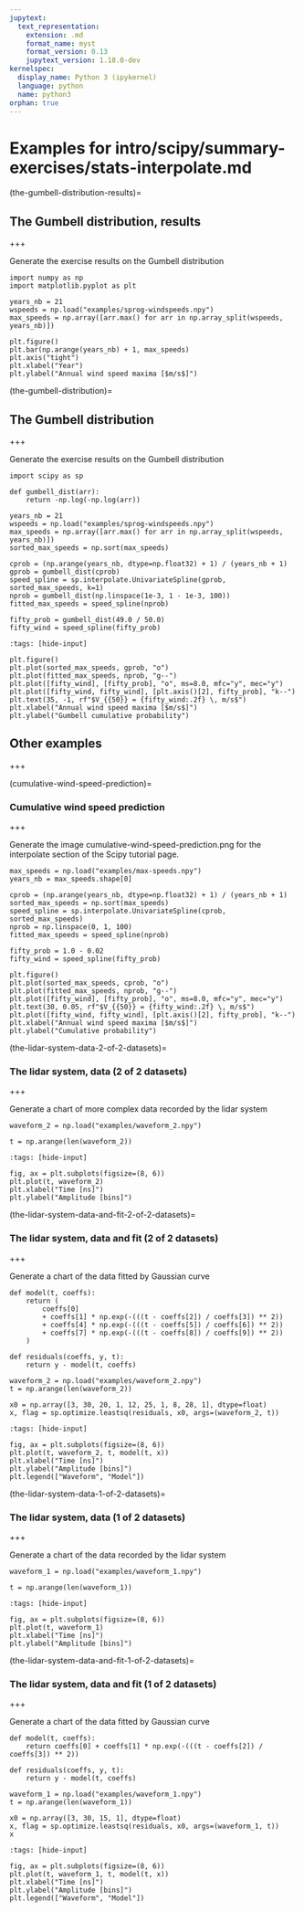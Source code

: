 ```yaml
---
jupytext:
  text_representation:
    extension: .md
    format_name: myst
    format_version: 0.13
    jupytext_version: 1.18.0-dev
kernelspec:
  display_name: Python 3 (ipykernel)
  language: python
  name: python3
orphan: true
---
```


# Examples for intro/scipy/summary-exercises/stats-interpolate.md

(the-gumbell-distribution-results)=

## The Gumbell distribution, results

<!--- plot_sprog_annual_maxima -->

+++

Generate the exercise results on the Gumbell distribution

```{code-cell}
import numpy as np
import matplotlib.pyplot as plt
```

```{code-cell}
years_nb = 21
wspeeds = np.load("examples/sprog-windspeeds.npy")
max_speeds = np.array([arr.max() for arr in np.array_split(wspeeds, years_nb)])
```

```{code-cell}
plt.figure()
plt.bar(np.arange(years_nb) + 1, max_speeds)
plt.axis("tight")
plt.xlabel("Year")
plt.ylabel("Annual wind speed maxima [$m/s$]")
```

(the-gumbell-distribution)=

## The Gumbell distribution

<!--- plot_gumbell_wind_speed_prediction -->

+++

Generate the exercise results on the Gumbell distribution

```{code-cell}
import scipy as sp
```

```{code-cell}
def gumbell_dist(arr):
    return -np.log(-np.log(arr))
```

```{code-cell}
years_nb = 21
wspeeds = np.load("examples/sprog-windspeeds.npy")
max_speeds = np.array([arr.max() for arr in np.array_split(wspeeds, years_nb)])
sorted_max_speeds = np.sort(max_speeds)
```

```{code-cell}
cprob = (np.arange(years_nb, dtype=np.float32) + 1) / (years_nb + 1)
gprob = gumbell_dist(cprob)
speed_spline = sp.interpolate.UnivariateSpline(gprob, sorted_max_speeds, k=1)
nprob = gumbell_dist(np.linspace(1e-3, 1 - 1e-3, 100))
fitted_max_speeds = speed_spline(nprob)
```

```{code-cell}
fifty_prob = gumbell_dist(49.0 / 50.0)
fifty_wind = speed_spline(fifty_prob)
```

```{code-cell}
:tags: [hide-input]

plt.figure()
plt.plot(sorted_max_speeds, gprob, "o")
plt.plot(fitted_max_speeds, nprob, "g--")
plt.plot([fifty_wind], [fifty_prob], "o", ms=8.0, mfc="y", mec="y")
plt.plot([fifty_wind, fifty_wind], [plt.axis()[2], fifty_prob], "k--")
plt.text(35, -1, rf"$V_{{50}} = {fifty_wind:.2f} \, m/s$")
plt.xlabel("Annual wind speed maxima [$m/s$]")
plt.ylabel("Gumbell cumulative probability")
```

## Other examples

+++

(cumulative-wind-speed-prediction)=

### Cumulative wind speed prediction

<!--- plot_cumulative_wind_speed_prediction -->

+++

Generate the image cumulative-wind-speed-prediction.png
for the interpolate section of the Scipy tutorial page.

```{code-cell}
max_speeds = np.load("examples/max-speeds.npy")
years_nb = max_speeds.shape[0]
```

```{code-cell}
cprob = (np.arange(years_nb, dtype=np.float32) + 1) / (years_nb + 1)
sorted_max_speeds = np.sort(max_speeds)
speed_spline = sp.interpolate.UnivariateSpline(cprob, sorted_max_speeds)
nprob = np.linspace(0, 1, 100)
fitted_max_speeds = speed_spline(nprob)
```

```{code-cell}
fifty_prob = 1.0 - 0.02
fifty_wind = speed_spline(fifty_prob)
```

```{code-cell}
plt.figure()
plt.plot(sorted_max_speeds, cprob, "o")
plt.plot(fitted_max_speeds, nprob, "g--")
plt.plot([fifty_wind], [fifty_prob], "o", ms=8.0, mfc="y", mec="y")
plt.text(30, 0.05, rf"$V_{{50}} = {fifty_wind:.2f} \, m/s$")
plt.plot([fifty_wind, fifty_wind], [plt.axis()[2], fifty_prob], "k--")
plt.xlabel("Annual wind speed maxima [$m/s$]")
plt.ylabel("Cumulative probability")
```

(the-lidar-system-data-2-of-2-datasets)=

### The lidar system, data (2 of 2 datasets)

<!--- plot_optimize_lidar_complex_data -->

+++

Generate a chart of more complex data recorded by the lidar system

```{code-cell}
waveform_2 = np.load("examples/waveform_2.npy")
```

```{code-cell}
t = np.arange(len(waveform_2))
```

```{code-cell}
:tags: [hide-input]

fig, ax = plt.subplots(figsize=(8, 6))
plt.plot(t, waveform_2)
plt.xlabel("Time [ns]")
plt.ylabel("Amplitude [bins]")
```

(the-lidar-system-data-and-fit-2-of-2-datasets)=

### The lidar system, data and fit (2 of 2 datasets)

<!--- plot_optimize_lidar_complex_data_fit -->

+++

Generate a chart of the data fitted by Gaussian curve

```{code-cell}
def model(t, coeffs):
    return (
        coeffs[0]
        + coeffs[1] * np.exp(-(((t - coeffs[2]) / coeffs[3]) ** 2))
        + coeffs[4] * np.exp(-(((t - coeffs[5]) / coeffs[6]) ** 2))
        + coeffs[7] * np.exp(-(((t - coeffs[8]) / coeffs[9]) ** 2))
    )
```

```{code-cell}
def residuals(coeffs, y, t):
    return y - model(t, coeffs)
```

```{code-cell}
waveform_2 = np.load("examples/waveform_2.npy")
t = np.arange(len(waveform_2))
```

```{code-cell}
x0 = np.array([3, 30, 20, 1, 12, 25, 1, 8, 28, 1], dtype=float)
x, flag = sp.optimize.leastsq(residuals, x0, args=(waveform_2, t))
```

```{code-cell}
:tags: [hide-input]

fig, ax = plt.subplots(figsize=(8, 6))
plt.plot(t, waveform_2, t, model(t, x))
plt.xlabel("Time [ns]")
plt.ylabel("Amplitude [bins]")
plt.legend(["Waveform", "Model"])
```

(the-lidar-system-data-1-of-2-datasets)=

### The lidar system, data (1 of 2 datasets)

<!--- plot_optimize_lidar_data -->

+++

Generate a chart of the data recorded by the lidar system

```{code-cell}
waveform_1 = np.load("examples/waveform_1.npy")
```

```{code-cell}
t = np.arange(len(waveform_1))
```

```{code-cell}
:tags: [hide-input]

fig, ax = plt.subplots(figsize=(8, 6))
plt.plot(t, waveform_1)
plt.xlabel("Time [ns]")
plt.ylabel("Amplitude [bins]")
```

(the-lidar-system-data-and-fit-1-of-2-datasets)=

### The lidar system, data and fit (1 of 2 datasets)

<!--- plot_optimize_lidar_data_fit -->

+++

Generate a chart of the data fitted by Gaussian curve

```{code-cell}
def model(t, coeffs):
    return coeffs[0] + coeffs[1] * np.exp(-(((t - coeffs[2]) / coeffs[3]) ** 2))
```

```{code-cell}
def residuals(coeffs, y, t):
    return y - model(t, coeffs)
```

```{code-cell}
waveform_1 = np.load("examples/waveform_1.npy")
t = np.arange(len(waveform_1))
```

```{code-cell}
x0 = np.array([3, 30, 15, 1], dtype=float)
x, flag = sp.optimize.leastsq(residuals, x0, args=(waveform_1, t))
x
```

```{code-cell}
:tags: [hide-input]

fig, ax = plt.subplots(figsize=(8, 6))
plt.plot(t, waveform_1, t, model(t, x))
plt.xlabel("Time [ns]")
plt.ylabel("Amplitude [bins]")
plt.legend(["Waveform", "Model"])
```
